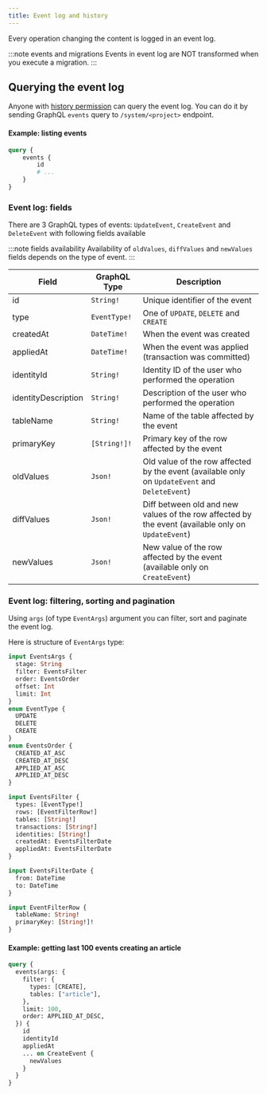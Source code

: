 ```yaml
---
title: Event log and history
---
```


Every operation changing the content is logged in an event log.

:::note events and migrations
Events in event log are NOT transformed when you execute a migration.
:::

## Querying the event log

Anyone with [history permission](/schema/acl.md#history) can query the event log. You can do it by sending GraphQL `events` query to `/system/<project>` endpoint.

#### Example: listing events

```graphql
query {
    events {
        id
        # ...
    }
}
```

### Event log: fields

There are 3 GraphQL types of events: `UpdateEvent`, `CreateEvent` and `DeleteEvent` with following fields available 

:::note fields availability
Availability of `oldValues`, `diffValues` and `newValues` fields depends on the type of event.
:::

| Field               | GraphQL Type | Description |
| ------              | ----         | ----------- |
| id                  | `String!`    | Unique identifier of the event |
| type                | `EventType!` | One of `UPDATE`, `DELETE` and `CREATE` |
| createdAt           | `DateTime!`  | When the event was created |
| appliedAt           | `DateTime!`  | When the event was applied (transaction was committed) |
| identityId          | `String!`    | Identity ID of the user who performed the operation |
| identityDescription | `String!`    | Description of the user who performed the operation |
| tableName           | `String!`    | Name of the table affected by the event |
| primaryKey          | `[String!]!` | Primary key of the row affected by the event |
| oldValues           | `Json!`      | Old value of the row affected by the event (available only on `UpdateEvent` and `DeleteEvent`)|
| diffValues          | `Json!`      | Diff between old and new values of the row affected by the event (available only on `UpdateEvent`)|
| newValues           | `Json!`      | New value of the row affected by the event (available only on  `CreateEvent`)|

### Event log: filtering, sorting and pagination

Using `args` (of type `EventArgs`) argument you can filter, sort and paginate the event log. 


Here is structure of `EventArgs` type:

```graphql
input EventsArgs {
  stage: String
  filter: EventsFilter
  order: EventsOrder
  offset: Int
  limit: Int
}
enum EventType {
  UPDATE
  DELETE
  CREATE
}
enum EventsOrder {
  CREATED_AT_ASC
  CREATED_AT_DESC
  APPLIED_AT_ASC
  APPLIED_AT_DESC
}

input EventsFilter {
  types: [EventType!]
  rows: [EventFilterRow!]
  tables: [String!]
  transactions: [String!]
  identities: [String!]
  createdAt: EventsFilterDate
  appliedAt: EventsFilterDate
}

input EventsFilterDate {
  from: DateTime
  to: DateTime
}

input EventFilterRow {
  tableName: String!
  primaryKey: [String!]!
}
```

#### Example: getting last 100 events creating an article

```graphql
query {
  events(args: {
    filter: {
      types: [CREATE],
      tables: ["article"],
    },
    limit: 100,
    order: APPLIED_AT_DESC,
  }) {
    id
    identityId
    appliedAt
    ... on CreateEvent {
      newValues
    }
  }
}
```
